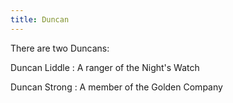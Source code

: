```yaml
---
title: Duncan
---
```


There are two Duncans:

Duncan Liddle : A ranger of the Night's Watch

Duncan Strong : A member of the Golden Company


